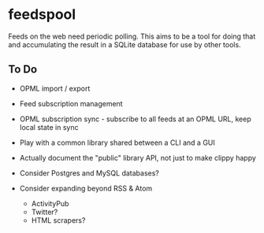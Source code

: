 # feedspool

Feeds on the web need periodic polling. This aims to be a tool for doing that and accumulating the result in a SQLite database for use by other tools.

## To Do

* OPML import / export

* Feed subscription management

* OPML subscription sync - subscribe to all feeds at an OPML URL, keep local state in sync

* Play with a common library shared between a CLI and a GUI

* Actually document the "public" library API, not just to make clippy happy

* Consider Postgres and MySQL databases?

* Consider expanding beyond RSS & Atom
  * ActivityPub
  * Twitter?
  * HTML scrapers?
